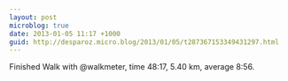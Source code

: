 ```yaml
---
layout: post
microblog: true
date: 2013-01-05 11:17 +1000
guid: http://desparoz.micro.blog/2013/01/05/t287367153349431297.html
---
```

Finished Walk with @walkmeter, time 48:17, 5.40 km, average 8:56.

